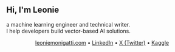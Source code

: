 ## Hi, I'm Leonie

a machine learning engineer and technical writer.\
I help developers build vector-based AI solutions.

<div align="center">
  <p align="center">
    <a href="https://www.leoniemonigatti.com">leoniemonigatti.com</a> • 
    <a href="https://www.linkedin.com/in/804250ab/">LinkedIn</a> • 
    <a href="https://twitter.com/helloiamleonie">X (Twitter)</a> • 
    <a href="https://www.kaggle.com/iamleonie">Kaggle</a> 
  </p>
</div>
<br/>

<!--
**iamleonie/iamleonie** is a ✨ _special_ ✨ repository because its `README.md` (this file) appears on your GitHub profile.

Here are some ideas to get you started:

- 🔭 I’m currently working on ...
- 🌱 I’m currently learning ...
- 👯 I’m looking to collaborate on ...
- 🤔 I’m looking for help with ...
- 💬 Ask me about ...
- 📫 How to reach me: ...
- 😄 Pronouns: ...
- ⚡ Fun fact: ...
-->
